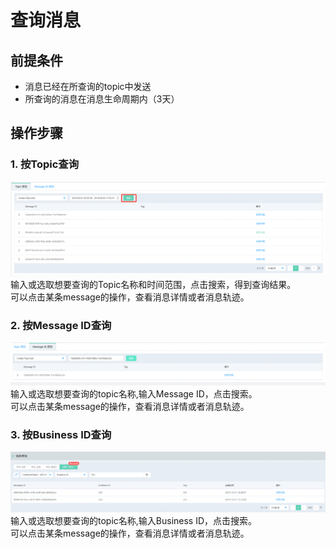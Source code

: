 # 查询消息

## 前提条件
- 消息已经在所查询的topic中发送
- 所查询的消息在消息生命周期内（3天）

## 操作步骤
### 1. 按Topic查询

![查询1](../../../../../image/Internet-Middleware/Message-Queue/查询-01.png)
输入或选取想要查询的Topic名称和时间范围，点击搜索，得到查询结果。  
可以点击某条message的操作，查看消息详情或者消息轨迹。
### 2. 按Message ID查询

![查询2](../../../../../image/Internet-Middleware/Message-Queue/查询-02.png)
输入或选取想要查询的topic名称,输入Message ID，点击搜索。  
可以点击某条message的操作，查看消息详情或者消息轨迹。

### 3. 按Business ID查询

![查询3](../../../../../image/Internet-Middleware/Message-Queue/查询-03.png)
输入或选取想要查询的topic名称,输入Business ID，点击搜索。  
可以点击某条message的操作，查看消息详情或者消息轨迹。
